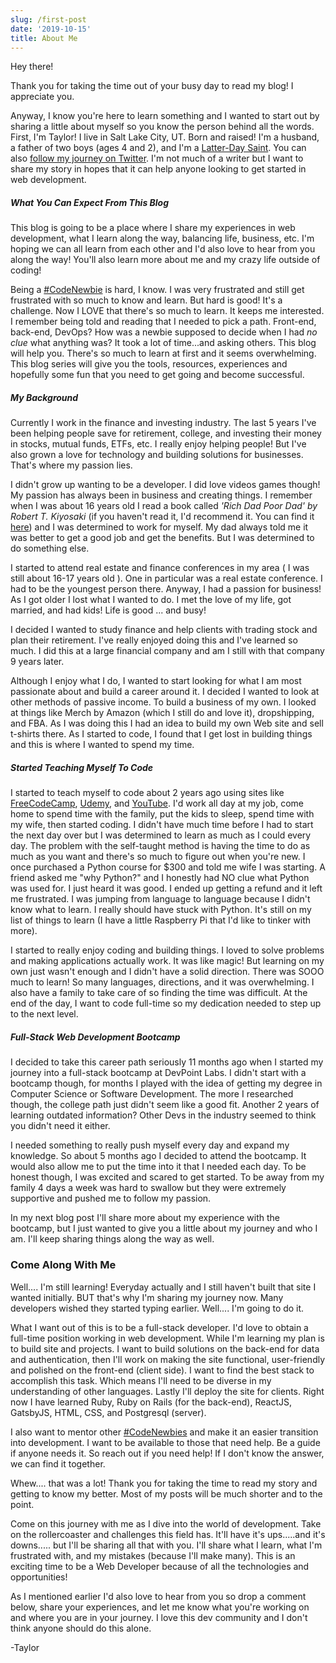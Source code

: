 ```yaml
---
slug: /first-post
date: '2019-10-15'
title: About Me
---
```

Hey there!

Thank you for taking the time out of your busy day to read my blog! I appreciate you.

Anyway, I know you're here to learn something and I wanted to start out by sharing a little about myself so you know the person behind all the words. First, I'm Taylor! I live in Salt Lake City, UT. Born and raised! I'm a husband, a father of two boys (ages 4 and 2), and I'm a [Latter-Day Saint](https://lds.org). You can also [follow my journey on Twitter](https://twitter.com/codewithtaylor). I'm not much of a writer but I want to share my story in hopes that it can help anyone looking to get started in web development. 

##### What You Can Expect From This Blog

This blog is going to be a place where I share my experiences in web development, what I learn along the way, balancing life, business, etc. I'm hoping we can all learn from each other and I'd also love to hear from you along the way! You'll also learn more about me and my crazy life outside of coding!

Being a [\#CodeNewbie](https://twitter.com/search?q=%23CodeNewbie&src=typeahead_click) is hard, I know. I was very frustrated and still get frustrated with so much to know and learn. But hard is good! It's a challenge. Now I LOVE that there's so much to learn. It keeps me interested. I remember being told and reading that I needed to pick a path. Front-end, back-end, DevOps? How was a newbie supposed to decide when I had *no clue* what anything was? It took a lot of time...and asking others. This blog will help you. There's so much to learn at first and it seems overwhelming. This blog series will give you the tools, resources, experiences and hopefully some fun that you need to get going and become successful. 

##### My Background

Currently I work in the finance and investing industry. The last 5 years I've been helping people save for retirement, college, and investing their money in stocks, mutual funds, ETFs, etc. I really enjoy helping people! But I've also grown a love for technology and building solutions for businesses. That's where my passion lies. 

I didn't grow up wanting to be a developer. I did love videos games though! My passion has always been in business and creating things. I remember when I was about 16 years old I read a book called *'Rich Dad Poor Dad' by Robert T. Kiyosaki*  (if you haven't read it, I'd recommend it. You can find it [here](https://amzn.to/2Xksrfd)) and I was determined to work for myself. My dad always told me it was better to get a good job and get the benefits. But I was determined to do something else. 

I started to attend real estate and finance conferences in my area ( I was still about 16-17 years old ). One in particular was a real estate conference. I had to be the youngest person there.  Anyway, I had a passion for business! As I got older I lost what I wanted to do. I met the love of my life, got married, and had kids! Life is good ... and busy!

I decided I wanted to study finance and help clients with trading stock and plan their retirement. I've really enjoyed doing this and I've learned so much. I did this at a large financial company and am I still with that company 9 years later. 

Although I enjoy what I do, I wanted to start looking for what I am most passionate about and build a career around it. I decided I wanted to look at other methods of passive income. To build a business of my own. I looked at things like Merch by Amazon (which I still do and love it), dropshipping, and FBA. As I was doing this I had an idea to build my own Web site and sell t-shirts there.  As I started to code, I found that I get lost in building things and this is where I wanted to spend my time.

##### Started Teaching Myself To Code

I started to teach myself to code about 2 years ago using sites like [FreeCodeCamp](https://www.freecodecamp.org/), [Udemy](udemy.com), and [YouTube](youtube.com). I'd work all day at my job, come home to spend time with the family, put the kids to sleep, spend time with my wife, then started coding. I didn't have much time before I had to start the next day over but I was determined to learn as much as I could every day. The problem with the self-taught method is having the time to do as much as you want and there's so much to figure out when you're new. I once purchased a Python course for $300 and told me wife I was starting. A friend asked me "why Python?" and I honestly had NO clue what Python was used for. I just heard it was good. I ended up getting a refund and it left me frustrated. I was jumping from language to language because I didn't know what to learn. I really should have stuck with Python. It's still on my list of things to learn (I have a little Raspberry Pi that I'd like to tinker with more).

I started to really enjoy coding and building things. I loved to solve problems and making applications actually work. It was like magic! But learning on my own just wasn't enough and I didn't have a solid direction. There was SOOO much to learn! So many languages, directions, and it was overwhelming. I also have a family to take care of so finding the time was difficult. At the end of the day, I want to code full-time so my dedication needed to step up to the next level.

##### Full-Stack Web Development Bootcamp

I decided to take this career path seriously 11 months ago when I started my journey into a full-stack bootcamp at DevPoint Labs. I didn't start with a bootcamp though, for months I played with the idea of getting my degree in Computer Science or Software Development. The more I researched though, the college path just didn't seem like a good fit. Another 2 years of learning outdated information? Other Devs in the industry seemed to think you didn't need it either. 

I needed something to really push myself every day and expand my knowledge. So about 5 months ago I decided to attend the bootcamp. It would also allow me to put the time into it that I needed each day. To be honest though, I was excited and scared to get started. To be away from my family 4 days a week was hard to swallow but they were extremely supportive and pushed me to follow my passion.

In my next blog post I'll share more about my experience with the bootcamp, but I just wanted to give you a little about my journey and who I am. I'll keep sharing things along the way as well.

### Come Along With Me

Well.... I'm still learning! Everyday actually and I still haven't built that site I wanted initially. BUT that's why I'm sharing my journey now. Many developers wished they started typing earlier. Well.... I'm going to do it. 

What I want out of this is to be a full-stack developer. I'd love to obtain a full-time position working in web development. While I'm learning my plan is to build site and projects. I want to build solutions on the back-end for data and authentication, then I'll work on making the site functional, user-friendly and polished on the front-end (client side). I want to find the best stack to accomplish this task. Which means I'll need to be diverse in my understanding of other languages. Lastly I'll deploy the site for clients.  Right now I have learned Ruby, Ruby on Rails (for the back-end), ReactJS, GatsbyJS, HTML, CSS, and Postgresql (server). 

I also want to mentor other [\#CodeNewbies](https://twitter.com/search?q=%23CodeNewbie&src=typeahead_click) and make it an easier transition into development. I want to be available to those that need help. Be a guide if anyone needs it. So reach out if you need help! If I don't know the answer, we can find it together.

Whew.... that was a lot! Thank you for taking the time to read my story and getting to know my better. Most of my posts will be much shorter and to the point. 

Come on this journey with me as I dive into the world of development. Take on the rollercoaster and challenges this field has. It'll have it's ups.....and it's downs..... but I'll be sharing all that with you. I'll share what I learn, what I'm frustrated with, and my mistakes (because I'll make many). This is an exciting time to be a Web Developer because of all the technologies and opportunities! 

As I mentioned earlier I'd also love to hear from you so drop a comment below, share your experiences, and let me know what you're working on and where you are in your journey. I love this dev community and I don't think anyone should do this alone.

\-Taylor
